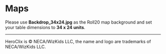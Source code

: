 # Maps

Please use **Backdrop_34x24.jpg** as the Roll20 map background and set your table dimensions to **34 x 24 units**.

---

HeroClix is © NECA/WizKids LLC, the name and logo are trademarks of NECA/WizKids LLC.
